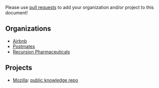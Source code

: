 Please use [pull requests](https://github.com/airbnb/knowledge-repo/pull/new/master)
to add your organization and/or project to this document!

Organizations
----------
 - [Airbnb](https://github.com/airbnb)
 - [Postmates](https://github.com/postmates)
 - [Recursion Pharmaceuticals](http://recursionpharma.com)

Projects
----------
 - [Mozilla](https://www.mozilla.org/): [public knowledge repo](https://reports.telemetry.mozilla.org/feed)
